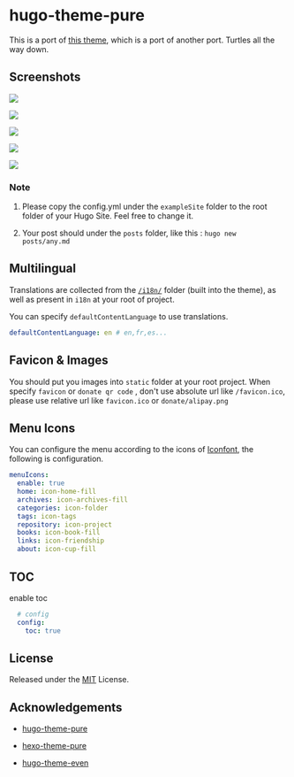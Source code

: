 # hugo-theme-pure

This is a port of [this theme](https://github.com/xiaoheiAh/hugo-theme-pure), which is a port of another port.
Turtles all the  way down.

## Screenshots

![](https://raw.githubusercontent.com/sergiocarlosmorales/hugo-theme-pure/master/images/grey.png)

![](https://raw.githubusercontent.com/sergiocarlosmorales/hugo-theme-pure/master/images/black.png)

![](https://raw.githubusercontent.com/sergiocarlosmorales/hugo-theme-pure/master/images/blue.png)

![](https://raw.githubusercontent.com/sergiocarlosmorales/hugo-theme-pure/master/images/green.png)

![](https://raw.githubusercontent.com/sergiocarlosmorales/hugo-theme-pure/master/images/purple.png)


### **Note** 

1. Please copy the config.yml under the `exampleSite` folder to the root folder of your Hugo Site. Feel free to change it.

2. Your post should under the `posts` folder, like this : `hugo new posts/any.md`

## Multilingual

Translations are collected from the [`/i18n/`](https://github.com/sergiocarlosmorales/hugo-theme-pure/tree/master/i18n) folder (built into the theme), as well as present in `i18n` at your root of project.

You can specify `defaultContentLanguage` to use translations.

```yml
defaultContentLanguage: en # en,fr,es...
```

## Favicon & Images

You should put you images into `static` folder at your root project. When specify `favicon` or `donate qr code` , don't use absolute url like `/favicon.ico`, please use relative url like `favicon.ico` or `donate/alipay.png`

## Menu Icons

You can configure the menu according to the icons of [Iconfont](http://blog.cofess.com/hexo-theme-pure/iconfont/demo_fontclass.html), the following is configuration.

```yml
menuIcons:
  enable: true  
  home: icon-home-fill
  archives: icon-archives-fill
  categories: icon-folder
  tags: icon-tags
  repository: icon-project
  books: icon-book-fill
  links: icon-friendship
  about: icon-cup-fill
```

## TOC

enable toc 

```yml
  # config
  config:
    toc: true
```


## License

Released under the [MIT](https://github.com/sergiocarlosmorales/hugo-theme-pure/blob/master/LICENSE) License.

## Acknowledgements
- [hugo-theme-pure](https://github.com/xiaoheiAh/hugo-theme-pure)

- [hexo-theme-pure](https://github.com/cofess/hexo-theme-pure)

- [hugo-theme-even](https://github.com/olOwOlo/hugo-theme-even)

  

